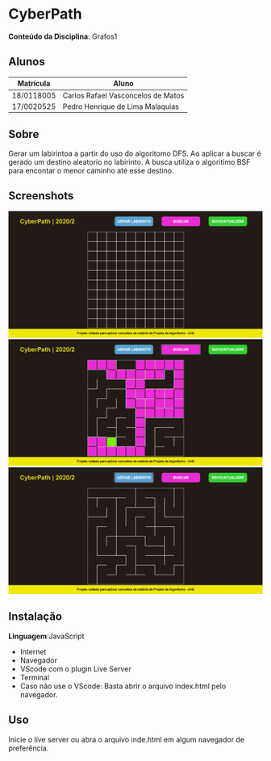 # CyberPath

**Conteúdo da Disciplina**: Grafos1<br>

## Alunos
|Matrícula | Aluno |
| -- | -- |
| 18/0118005  |  Carlos Rafael Vasconcelos de Matos |
| 17/0020525  |  Pedro Henrique de Lima Malaquias |

## Sobre 
 Gerar um labirintoa a partir do uso do algoritomo DFS. Ao aplicar a buscar é gerado um destino aleatorio no labirinto. A busca utiliza o algoritimo BSF para encontar o menor caminho até esse destino.

## Screenshots
![](img/TelaInicia.png)
![](img/buscarBfs.png)
![](img/gerarPath.png)

## Instalação 
**Linguagem**:JavaScript<br>
* Internet
* Navegador
* VScode com o plugin Live Server
* Terminal
* Caso não use o VScode: Basta abrir o arquivo index.html pelo navegador.

## Uso 
Inicie o live server ou abra o arquivo inde.html em algum navegador de preferência.

